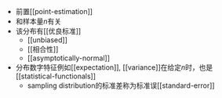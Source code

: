 - 前置[[point-estimation]]
- 和样本量$n$有关
- 该分布有[[优良标准]]
  - [[unbiased]]
  - [[相合性]]
  - [[asymptotically-normal]]
- 分布数字特征例如[[expectation]], [[variance]]在给定$n$时，也是[[statistical-functionals]]
  - sampling distribution的标准差称为标准误[[standard-error]]